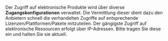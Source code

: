 Der Zugriff auf elektronische Produkte wird über diverse **Zugangskonfigurationen** verwaltet.
Die Vermittlung dieser dient dazu den Anbietern schnell die verhandelten Zugriffe auf entsprechende Lizenzen/Plattformen/Pakete mitzuteilen.
Der gängigste Zugriff auf elektronische Ressourcen erfolgt über IP-Adressen. Bitte tragen Sie diese ein und halten Sie sie aktuell. 
